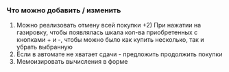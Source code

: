 ### Что можно добавить / изменить

1) Можно реализовать отмену всей покупки
+2) При нажатии на газировку, чтобы появлялась шкала кол-ва приобретенных с кнопками + и -, чтобы можно было как купить несколько, так и убрать выбранную
3) Если в автомате не хватает сдачи - предложить продолжить покупки
4) Мемоизировать вычисления в форме